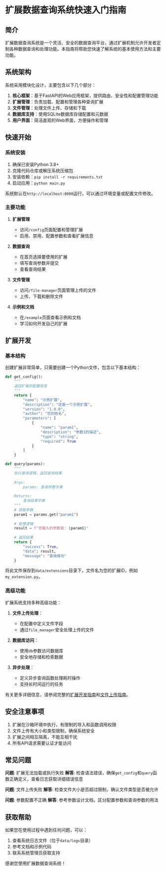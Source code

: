 # 扩展数据查询系统快速入门指南

## 简介

扩展数据查询系统是一个灵活、安全的数据查询平台，通过扩展机制允许开发者定制各种数据查询和处理功能。本指南将帮助您快速了解系统的基本使用方法和主要功能。

## 系统架构

系统采用模块化设计，主要包含以下几个部分：

1. **核心框架**：基于FastAPI的Web应用框架，提供路由、安全性和配置管理功能
2. **扩展管理**：负责加载、配置和管理各种查询扩展
3. **文件管理**：处理文件上传、存储和下载
4. **数据库支持**：使用SQLite数据库存储配置和元数据
5. **用户界面**：简洁直观的Web界面，方便操作和管理

## 快速开始

### 系统安装

1. 确保已安装Python 3.8+
2. 克隆代码仓库或解压系统压缩包
3. 安装依赖：`pip install -r requirements.txt`
4. 启动应用：`python main.py`

系统默认在`http://localhost:8000`运行，可以通过环境变量或配置文件修改。

### 主要功能

1. **扩展管理**
   - 访问`/config`页面配置和管理扩展
   - 启用、禁用、配置参数和查看扩展信息

2. **数据查询**
   - 在首页选择要使用的扩展
   - 填写查询参数并提交
   - 查看查询结果

3. **文件管理**
   - 访问`/file-manager`页面管理上传的文件
   - 上传、下载和删除文件

4. **示例和文档**
   - 在`/example`页面查看示例和文档
   - 学习如何开发自己的扩展

## 扩展开发

### 基本结构

创建扩展非常简单，只需要创建一个Python文件，包含以下基本结构：

```python
def get_config():
    """
    返回扩展的配置信息
    """
    return {
        "name": "示例扩展",
        "description": "这是一个示例扩展",
        "version": "1.0.0",
        "author": "您的姓名",
        "parameters": [
            {
                "name": "param1",
                "description": "参数1的描述",
                "type": "string",
                "required": True
            }
        ]
    }

def query(params):
    """
    执行查询逻辑，返回查询结果
    
    Args:
        params: 查询参数字典
        
    Returns:
        查询结果字典
    """
    # 获取参数
    param1 = params.get("param1")
    
    # 处理逻辑
    result = f"您输入的参数是: {param1}"
    
    # 返回结果
    return {
        "success": True,
        "data": result,
        "message": "查询成功"
    }
```

将此文件保存到`data/extensions`目录下，文件名为您的扩展ID，例如`my_extension.py`。

### 高级功能

扩展系统支持多种高级功能：

1. **文件上传处理**：
   - 在配置中定义文件字段
   - 通过`file_manager`安全处理上传的文件

2. **数据库访问**：
   - 使用`db`参数访问数据库
   - 安全地存储和检索数据

3. **异步处理**：
   - 定义异步查询函数处理耗时操作
   - 支持长时间运行的任务

有关更多详细信息，请参阅完整的[扩展开发指南](./EXTENSION_DEVELOPMENT_GUIDE.md)和[文件上传指南](./FILE_UPLOAD_GUIDE.md)。

## 安全注意事项

1. 扩展在沙箱环境中执行，有限制的导入和函数调用权限
2. 文件上传有大小和类型限制，确保系统安全
3. 扩展之间相互隔离，不能互相干扰
4. 所有API请求需要认证才能访问

## 常见问题

**问题**: 扩展无法加载或执行失败
**解答**: 检查语法错误，确保`get_config`和`query`函数正确定义，查看日志获取详细错误信息

**问题**: 文件上传失败
**解答**: 检查文件大小是否超过限制，确认文件类型是否被允许

**问题**: 参数配置不正确
**解答**: 参考参数设计文档，区分配置参数和查询参数的用法

## 获取帮助

如果您在使用过程中遇到任何问题，可以：

1. 查看系统日志文件（位于`data/logs`目录）
2. 参考文档和示例代码
3. 联系系统管理员获取支持

感谢您使用扩展数据查询系统！ 